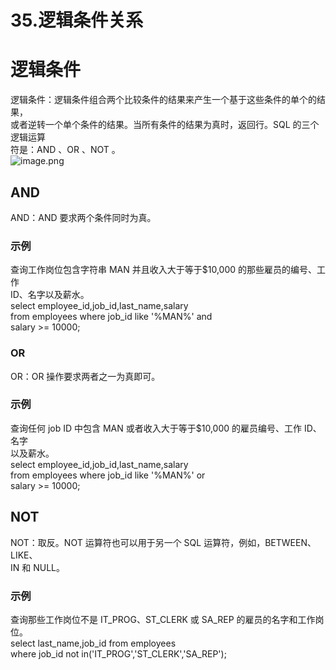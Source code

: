 # 35.逻辑条件关系

<a name="TIYXV"></a>
# 逻辑条件
逻辑条件：逻辑条件组合两个比较条件的结果来产生一个基于这些条件的单个的结果，<br />或者逆转一个单个条件的结果。当所有条件的结果为真时，返回行。SQL 的三个逻辑运算<br />符是：AND 、OR 、NOT 。<br />![image.png](https://cdn.nlark.com/yuque/0/2019/png/349894/1561000223922-3d287fb3-b09f-4b9c-b99c-3c502bec75fa.png#align=left&display=inline&height=256&name=image.png&originHeight=511&originWidth=1071&size=269707&status=done&width=535.5)
<a name="xX1IC"></a>
## AND
AND：AND 要求两个条件同时为真。
<a name="oNxJv"></a>
### 示例
查询工作岗位包含字符串 MAN 并且收入大于等于$10,000 的那些雇员的编号、工作<br />ID、名字以及薪水。<br />select employee_id,job_id,last_name,salary<br />from employees where job_id like '%MAN%' and<br />salary >= 10000;

<a name="UBU0H"></a>
### OR
OR：OR 操作要求两者之一为真即可。
<a name="Z2cfi"></a>
### 示例
查询任何 job ID 中包含 MAN 或者收入大于等于$10,000 的雇员编号、工作 ID、名字<br />以及薪水。<br />select employee_id,job_id,last_name,salary<br />from employees where job_id like '%MAN%' or<br />salary >= 10000;

<a name="NWvR5"></a>
## NOT
NOT：取反。NOT 运算符也可以用于另一个 SQL 运算符，例如，BETWEEN、LIKE、<br />IN 和 NULL。
<a name="Ck8cl"></a>
### 示例
查询那些工作岗位不是 IT_PROG、ST_CLERK 或 SA_REP 的雇员的名字和工作岗<br />位。<br />select last_name,job_id from employees<br />where job_id not in('IT_PROG','ST_CLERK','SA_REP');
